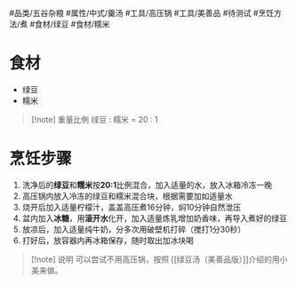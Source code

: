 #品类/五谷杂粮 #属性/中式/羹汤 #工具/高压锅 #工具/美善品 #待测试 #烹饪方法/煮 #食材/绿豆 #食材/糯米

# 食材
- 绿豆
- 糯米
>[!note] 重量比例 
>绿豆 : 糯米 = 20 : 1

# 烹饪步骤
1. 洗净后的**绿豆**和**糯米**按**20:1**比例混合，加入适量的水，放入冰箱冷冻一晚
2. 高压锅内放入冷冻的绿豆和糯米混合块，根据需要加如适量水
3. 烧开后加入适量柠檬汁，盖盖高压煮16分钟，焖10分钟自然泄压
4. 盆内加入**冰糖**，用**滚开水**化开，加入适量炼乳增加奶香味，再导入煮好的绿豆
5. 放凉后，加入适量纯牛奶，分多次用破壁机打碎（搅打1分30秒）
6. 打好后，放容器内再冰箱保存，随时取出加冰块喝

>[!note] 说明
>可以尝试不用高压锅，按照 [[绿豆汤（美善品版）]]介绍的用小美来做。

